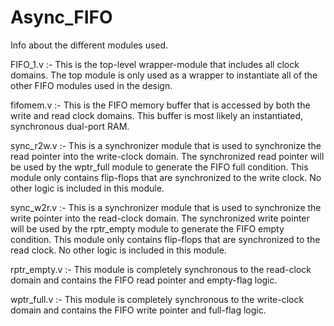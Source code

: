 # Async_FIFO

Info about the different modules used.

FIFO_1.v :- This is the top-level wrapper-module that includes all clock domains. The top module is only used as a wrapper to instantiate all of the other FIFO modules used in the design.

fifomem.v :- This is the FIFO memory buffer that is accessed by both the write and read clock domains. This buffer is most likely an instantiated, synchronous dual-port RAM.

sync_r2w.v :- This is a synchronizer module that is used to synchronize the read pointer into the write-clock domain. The synchronized read pointer will be used by the wptr_full module to generate the FIFO full condition. This module only contains flip-flops that are synchronized to the write clock. No other logic is included in this module.

sync_w2r.v :- This is a synchronizer module that is used to synchronize the write pointer into the read-clock domain. The synchronized write pointer will be used by the rptr_empty module to generate the FIFO empty condition. This module only contains flip-flops that are synchronized to the read clock. No other logic is included in this module.

rptr_empty.v :- This module is completely synchronous to the read-clock domain and contains the FIFO read pointer and empty-flag logic.

wptr_full.v :- This module is completely synchronous to the write-clock domain and contains the FIFO write pointer and full-flag logic.
